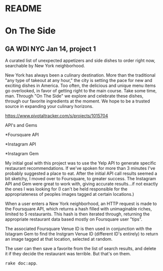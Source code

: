 README
===============
On The Side 
===================

GA WDI NYC Jan 14, project 1
-------------------------------
A curated list of unexpected appetizers and side dishes to order right now, searchable by New York neighborhood.  


New York has always been a culinary destination.  More than the traditional "any type of takeout at any hour," the city is setting the pace for new and exciting dishes in America.  Too often, the delicious and unique menu items go overlooked, in favor of getting right to the main course.  Take some time, man.  Through "On The Side" we explore and celebrate these dishes, through our favorite ingredients at the moment. We hope to be a trusted source in expanding your culinary horizons.  


https://www.pivotaltracker.com/s/projects/1015704

API's and Gems

*Foursquare API

*Instagram API

*Instagram Gem

My initial goal with this project was to use the Yelp API to generate specific restaurant recommendations.  If we've spoken for more than 3 minutes I've probably suggested a place to eat.  After the initial API call results seemed a bit sketchy, I moved over to Foursquare, to greater success. 
The Instagram API and Gem were great to work with, giving accurate results...if not exactly the ones I was looking for (I can't be held responsible for the appropriateness of peoples images tagged at certain locations.)

When a user enters a New York neighborhood, an HTTP request is made to the Foursquare API, which returns a hash filled with unimaginable riches, limited to 5 restaurants.  This hash is then iterated through, returning the appropriate restaurant data based mostly on Foursquare user "tips".  

The associated Foursquare Venue ID is then used in conjunction with the Istagram Gem to find the Instgram Venue ID (different ID's entirely) to return an image tagged at that location, selected at random.  

The user can then save a favorite from the list of search results, and delete it if they decide the restaurant was terrible.  But that's on them.  


<tt>rake doc:app</tt>.


